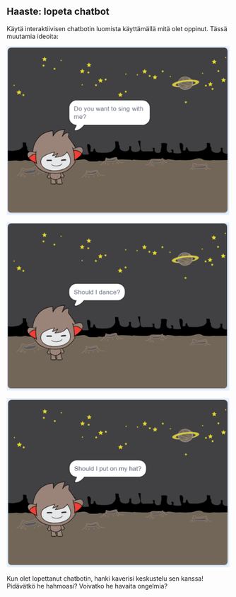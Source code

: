 ## Haaste: lopeta chatbot

Käytä interaktiivisen chatbotin luomista käyttämällä mitä olet oppinut. Tässä muutamia ideoita:

![ChatBot-ideoita](images/chatbot-ideas1.png)

![ChatBot-ideoita](images/chatbot-ideas2.png)

![ChatBot-ideoita](images/chatbot-ideas3.png)

Kun olet lopettanut chatbotin, hanki kaverisi keskustelu sen kanssa! Pidävätkö he hahmoasi? Voivatko he havaita ongelmia?